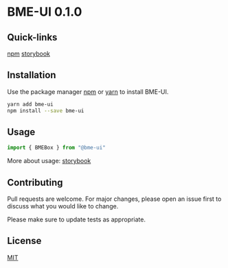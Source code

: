 # BME-UI 0.1.0

## Quick-links

[npm](https://www.npmjs.com/package/bme-ui)
[storybook](https://amadeuszblanik.github.io/bme-ui)

## Installation

Use the package manager [npm](https://docs.npmjs.com/cli/install) or [yarn](https://yarnpkg.com/getting-started) to install BME-UI.

```bash
yarn add bme-ui
npm install --save bme-ui
```

## Usage

```typescript
import { BMEBox } from "@bme-ui"
```

More about usage: [storybook](https://amadeuszblanik.github.io/bme-ui)

## Contributing
Pull requests are welcome. For major changes, please open an issue first to discuss what you would like to change.

Please make sure to update tests as appropriate.

## License
[MIT](https://github.com/amadeuszblanik/bme-ui/blob/master/LICENSE)
